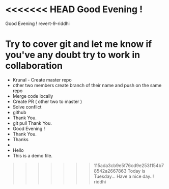 <<<<<<< HEAD
Good Evening ! 
=======
Good Evening !
revert-9-riddhi
# Try to cover git and let me know if you've any doubt try to work in collaboration 
- Krunal - Create master repo
- other two members create branch of their name and push on the same repo
- Merge code locally 
- Create PR ( other two to master )
- Solve conflict
- github
- Thank You.
- git pull
Thank You.
- Good Evening !
- Thank You.
- Thanks
- 
- Hello
- This is a demo file.

>>>>>>> 115ada3cb9e5f76cd9e253f154b78542a2667863
Today is Tuesday...
Have a nice day..!
 riddhi
